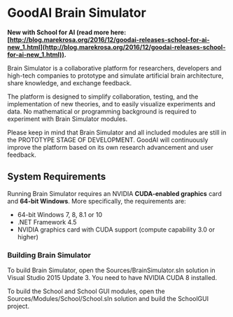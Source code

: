 # GoodAI Brain Simulator

**New with School for AI (read more here: [http://blog.marekrosa.org/2016/12/goodai-releases-school-for-ai-new_1.html](http://blog.marekrosa.org/2016/12/goodai-releases-school-for-ai-new_1.html)).**

Brain Simulator is a collaborative platform for researchers, developers and high-tech companies to prototype and simulate artificial brain architecture, share knowledge, and exchange feedback.

The platform is designed to simplify collaboration, testing, and the implementation of new theories, and to easily visualize experiments and data. No mathematical or programming background is required to experiment with Brain Simulator modules.

Please keep in mind that Brain Simulator and all included modules are still in the PROTOTYPE STAGE OF DEVELOPMENT. GoodAI will continuously improve the platform based on its own research advancement and user feedback.

## System Requirements

Running Brain Simulator requires an NVIDIA **CUDA-enabled graphics** card and **64-bit Windows**. More specifically, the requirements are:

* 64-bit Windows 7, 8, 8.1 or 10
* .NET Framework 4.5
* NVIDIA graphics card with CUDA support (compute capability 3.0 or higher)

### Building Brain Simulator

To build Brain Simulator, open the Sources/BrainSimulator.sln solution in Visual Studio 2015 Update 3. You need to have NVIDIA CUDA 8 installed.

To build the School and School GUI modules, open the Sources/Modules/School/School.sln solution and build the SchoolGUI project.
